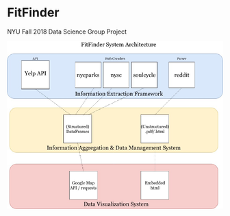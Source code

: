 # FitFinder
NYU Fall 2018 Data Science Group Project

![alt text](https://github.com/melodyshi/FitFinder/blob/master/FitFinder%20System%20Architecture.jpg)
